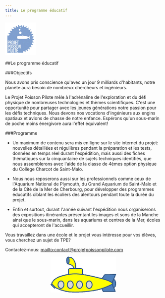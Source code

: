 ```yaml
---
title: Le programme éducatif
---
```


<div class="row">
<div class="span1.5">

<img
 style="border: 0px solid ; width: 100px; height: 105px;"
 alt="logo" src="img/LogoFRL.gif">

</div>

<div class="span10.5">

##Le programme éducatif

</div>
</div>

###Objectifs

Nous avons pris conscience qu\'avec un jour 9 milliards d\'habitants, 
notre planète aura besoin de nombreux chercheurs et ingénieurs.

Le Projet Poisson Pilote mêle à l\'adrénaline de l\'exploration et du défi physique 
de nombreuses technologies et thèmes scientifiques. 
C\'est une opportunité pour partager avec les jeunes générations notre passion pour les défis techniques. 
Nous devons nos vocations d\'ingénieurs aux engins spatiaux et avions de chasse de notre enfance. 
Espérons qu\'un sous-marin de poche moins énergivore aura l\'effet équivalent!

###Programme

- Un maximum de contenu sera mis en ligne sur le site internet du projet: 
nouvelles détaillées et régulières pendant la préparation et les tests, données en temps réel durant l\'expédition, 
mais aussi des fiches thématiques sur la cinquantaine de sujets techniques identifiés, que nous assemblerons
avec l\'aide de la classe de 4èmes option physique du Collège Charcot de Saint-Malo.

- Nous nous reposerons aussi sur les professionnels comme ceux de l\'Aquarium National de Plymouth, 
du Grand Aquarium de Saint-Malo et de la Cité de la Mer de Cherbourg,
pour développer des programmes éducatifs
ciblant les écoliers des alentours pendant toute la durée du projet.

- Enfin et surtout, durant l\'année suivant l\'expédition nous organiserons des expositions itinérantes 
présentant les images et sons de la Manche ainsi que le sous-marin,
dans les aquariums et centres de la Mer, écoles qui accepteront de l\'accueillir.

Vous travaillez dans une école et le projet vous intéresse pour vos élèves, vous cherchez un sujet de TPE?

Contactez-nous: <mailto:contact@projetpoissonpilote.com>

<div style="text-align: center;">

![](img/kidsub.gif)

</div>
